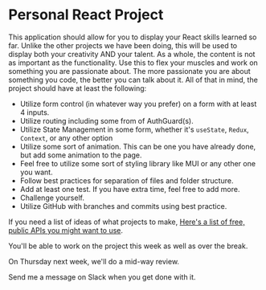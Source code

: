 # Personal React Project

This application should allow for you to display your React skills learned so far. Unlike the other projects we have been doing, this will be used to display both your creativity AND your talent. As a whole, the content is not as important as the functionality. Use this to flex your muscles and work on something you are passionate about. The more passionate you are about something you code, the better you can talk about it. All of that in mind, the project should have at least the following:

- Utilize form control (in whatever way you prefer) on a form with at least 4 inputs.
- Utilize routing including some from of AuthGuard(s).
- Utilize State Management in some form, whether it's `useState`, `Redux`, `Context`, or any other option
- Utilize some sort of animation. This can be one you have already done, but add some animation to the page.
- Feel free to utilize some sort of styling library like MUI or any other one you want.
- Follow best practices for separation of files and folder structure.
- Add at least one test. If you have extra time, feel free to add more.
- Challenge yourself.
- Utilize GitHub with branches and commits using best practice.

If you need a list of ideas of what projects to make, [Here's a list of free, public APIs you might want to use](https://github.com/public-apis/public-apis).

You'll be able to work on the project this week as well as over the break.

On Thursday next week, we'll do a mid-way review.

Send me a message on Slack when you get done with it.